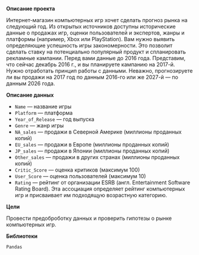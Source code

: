 **Описание проекта**

Интернет-магазин компьютерных игр хочет сделать прогноз рынка на следующий год. Из открытых источников доступны исторические данные о продажах игр, оценки пользователей и экспертов, жанры и платформы (например, Xbox или PlayStation). Вам нужно выявить определяющие успешность игры закономерности. Это позволит сделать ставку на потенциально популярный продукт и спланировать рекламные кампании.
Перед вами данные до 2016 года. Представим, что сейчас декабрь 2016 г., и вы планируете кампанию на 2017-й. Нужно отработать принцип работы с данными. Неважно, прогнозируете ли вы продажи на 2017 год по данным 2016-го или же 2027-й — по данным 2026 года.

**Описание данных**

* ```Name``` — название игры
* ```Platform``` — платформа
* ```Year_of_Release``` — год выпуска
* ```Genre``` — жанр игры
* ```NA_sales``` — продажи в Северной Америке (миллионы проданных копий)
* ```EU_sales``` — продажи в Европе (миллионы проданных копий)
* ```JP_sales``` — продажи в Японии (миллионы проданных копий)
* ```Other_sales``` — продажи в других странах (миллионы проданных копий)
* ```Critic_Score``` — оценка критиков (максимум 100)
* ```User_Score``` — оценка пользователей (максимум 10)
* ```Rating``` — рейтинг от организации ESRB (англ. Entertainment Software Rating Board). Эта ассоциация определяет рейтинг компьютерных игр и присваивает им подходящую возрастную категорию.

**Цели**

Провести предоброботку данных и проверить гипотезы о рынке компьютерных игр.

**Библиотеки**

```Pandas```

